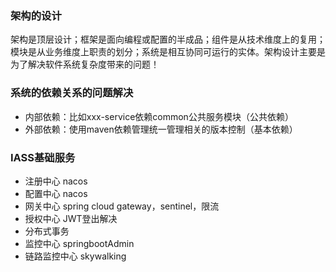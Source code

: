 ### 架构的设计
架构是顶层设计；框架是面向编程或配置的半成品；组件是从技术维度上的复用；模块是从业务维度上职责的划分；系统是相互协同可运行的实体。架构设计主要是为了解决软件系统复杂度带来的问题！

### 系统的依赖关系的问题解决
- 内部依赖：比如xxx-service依赖common公共服务模块（公共依赖）
- 外部依赖：使用maven依赖管理统一管理相关的版本控制（基本依赖）

### IASS基础服务
- 注册中心 nacos
- 配置中心 nacos
- 网关中心 spring cloud gateway，sentinel，限流
- 授权中心 JWT登出解决
- 分布式事务
- 监控中心 springbootAdmin
- 链路监控中心 skywalking